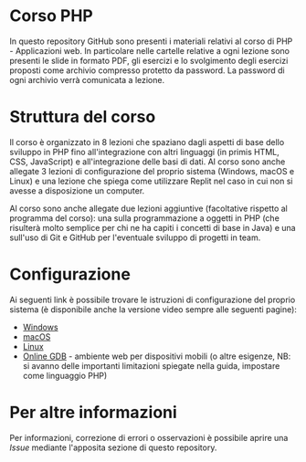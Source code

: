 # Corso PHP
In questo repository GitHub sono presenti i materiali relativi al corso di PHP - Applicazioni web.
In particolare nelle cartelle relative a ogni lezione sono presenti le slide in formato PDF, gli esercizi e lo svolgimento degli esercizi proposti come archivio compresso protetto da password. La password di ogni archivio verrà comunicata a lezione.

# Struttura del corso
Il corso è organizzato in 8 lezioni che spaziano dagli aspetti di base dello sviluppo in PHP fino all'integrazione con altri linguaggi (in primis HTML, CSS, JavaScript) e all'integrazione delle basi di dati.
Al corso sono anche allegate 3 lezioni di configurazione del proprio sistema (Windows, macOS e Linux) e una lezione che spiega come utilizzare Replit nel caso in cui non si avesse a disposizione un computer.

Al corso sono anche allegate due lezioni aggiuntive (facoltative rispetto al programma del corso): una sulla programmazione a oggetti in PHP (che risulterà molto semplice per chi ne ha capiti i concetti di base in Java) e una sull'uso di Git e GitHub per l'eventuale sviluppo di progetti in team. 

# Configurazione
Ai seguenti link è possibile trovare le istruzioni di configurazione del proprio sistema (è disponibile anche la versione video sempre alle seguenti pagine):

- [Windows](https://github.com/AlexF1789/corsoPHP/wiki/Windows)
- [macOS](#)
- [Linux](#)
- [Online GDB](https://www.onlinegdb.com/) - ambiente web per dispositivi mobili (o altre esigenze, NB: si avanno delle importanti limitazioni spiegate nella guida, impostare come linguaggio PHP)

# Per altre informazioni
Per informazioni, correzione di errori o osservazioni è possibile aprire una _Issue_ mediante l'apposita sezione di questo repository.
